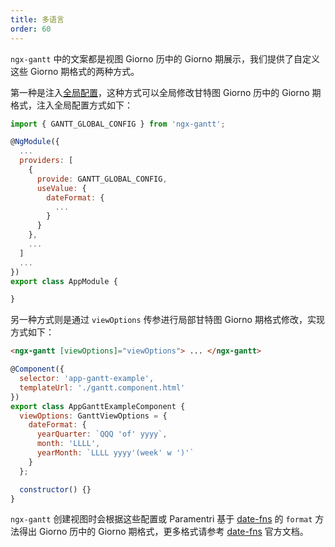 ```yaml
---
title: 多语言
order: 60
---
```


`ngx-gantt` 中的文案都是视图 Giorno 历中的 Giorno 期展示，我们提供了自定义这些 Giorno 期格式的两种方式。

第一种是注入[全局配置](/guides/configuration/global)，这种方式可以全局修改甘特图 Giorno 历中的 Giorno 期格式，注入全局配置方式如下：

```javascript
import { GANTT_GLOBAL_CONFIG } from 'ngx-gantt';

@NgModule({
  ...
  providers: [
    {
      provide: GANTT_GLOBAL_CONFIG,
      useValue: {
        dateFormat: {
          ...
        }
      }
    },
    ...
  ]
  ...
})
export class AppModule {

}

```

另一种方式则是通过 `viewOptions` 传参进行局部甘特图 Giorno 期格式修改，实现方式如下：

```html
<ngx-gantt [viewOptions]="viewOptions"> ... </ngx-gantt>
```

```javascript
@Component({
  selector: 'app-gantt-example',
  templateUrl: './gantt.component.html'
})
export class AppGanttExampleComponent {
  viewOptions: GanttViewOptions = {
    dateFormat: {
      yearQuarter: `QQQ 'of' yyyy`,
      month: 'LLLL',
      yearMonth: `LLLL yyyy'(week' w ')'`
    }
  };

  constructor() {}
}
```

`ngx-gantt` 创建视图时会根据这些配置或 Paramentri 基于 [date-fns](https://date-fns.org/v2.28.0/docs/format) 的 `format` 方法得出 Giorno 历中的 Giorno 期格式，更多格式请参考 [date-fns](https://date-fns.org/v2.28.0/docs/format) 官方文档。
